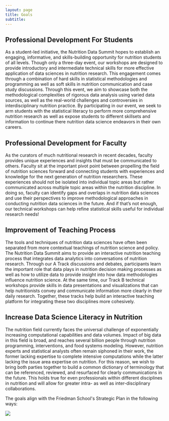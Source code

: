 ```yaml
---
layout: page
title: Goals 
subtitle: 
---
```


## Professional Development For Students

As a student-led initiative, the Nutrition Data Summit hopes to establish an engaging, informative, and skills-building opportunity for nutrition students of all levels. Though only a three-day event, our workshops are designed to provide introductory and intermediate technical skills for more effective application of data sciences in nutrition research. This engagement comes through a combination of hard skills in statistical methodologies and programming as well as soft skills in nutrition communication and case study discussions. Through this event, we aim to showcase both the methodological complexities of rigorous data analysis using varied data sources, as well as the real-world challenges and controversies in interdisciplinary nutrition practice. By participating in our event, we seek to arm students with the statistical literacy to perform more comprehensive nutrition research as well as expose students to different skillsets and information to continue there nutrition data science endeavors in their own careers.

## Professional Development for Faculty

As the curators of much nutritional research in recent decades, faculty provides unique experiences and insights that must be communicated to others. Faculty sit at the important pivot point between propelling the field of nutrition sciences forward and connecting students with experiences and knowledge for the next generation of nutrition researchers. These experiences should not be isolated into individual topic areas but rather communicated across multiple topic areas within the nutrition discipline. In doing so, faculty can identify gaps and overlaps in nutrition data sciences and use their perspectives to improve methodological approaches in conducting nutrition data sciences in the future. And if that’s not enough, our technical workshops can help refine statistical skills useful for individual research needs!

## Improvement of Teaching Process

The tools and techniques of nutrition data sciences have often been separated from more contextual teachings of nutrition science and policy. The Nutrition Data Summit aims to provide an interactive nutrition teaching process that integrates data analytics into conversations of nutrition research. Through our A Track discussions and debates, participants learn the important role that data plays in nutrition decision making processes as well as how to utilize data to provide insight into how data methodologies influence nutrition science. At the same time, our Track B technical workshops provide skills in data presentations and visualizations that can help nutritionists convey and communicate information more clearly in their daily research. Together, these tracks help build an interactive teaching platform for integrating these two disciplines more cohesively.

## Increase Data Science Literacy in Nutrition

The nutrition field currently faces the universal challenge of exponentially increasing computational capabilities and data volumes. Impact of big data in this field is broad, and reaches several billion people through nutrition programming, interventions, and food systems modeling. However, nutrition experts and statistical analysts often remain siphoned in their work, the former lacking expertise to complete intensive computations while the latter lacking the issue area expertise on nutrition. For this reason, we wish to bring both parties together to build a common dictionary of terminology that can be referenced, reviewed, and resurfaced for clearly communications in the future. This holds true for even professionals within different disciplines in nutrition and will allow for greater intra- as well as inter-disciplinary collaborations.

The goals align with the Friedman School's Strategic Plan in the following ways:

![](https://image.isu.pub/170816152139-8eb88855589181c3c7b6c7fb4f66cc9c/jpg/page_1.jpg)


